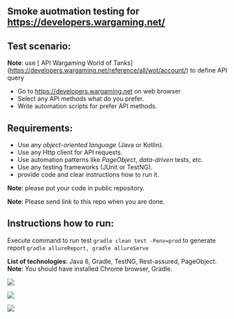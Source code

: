 ## Smoke auotmation testing for https://developers.wargaming.net/

## Test scenario:
**Note**: use [ API Wargaming World of Tanks] (https://developers.wargaming.net/reference/all/wot/account/) to define API query
- Go to https://developers.wargaming.net on web browser
- Select any API methods what do you prefer.
- Write automation scripts for prefer API methods. 
    
## Requirements:
- Use any *object-oriented language* (Java or Kotlin).
- Use any Http client for API requests.
- Use automation patterns like *PageObject*, *data-driven* tests, etc.
- Use any testing frameworks (JUnit or TestNG). 
- provide code and clear instructions how to run it.

**Note**: please put your code in public repository.

**Note**: Please send link to this repo when you are done.

## Instructions how to run:
Execute command 
to run test ```gradle clean test -Penv=prod```
to generate report ```gradle allureReport, gradle allureServe```

**List of technologies**: Java 8, Gradle, TestNG, Rest-assured, PageObject.
**Note**: You should have installed Chrome browser, Gradle.

![](https://c.radikal.ru/c35/1908/0e/66f58a0f94c9.png)

![](https://a.radikal.ru/a19/1908/a8/b7e80ebfa8c2.png)

![](https://d.radikal.ru/d23/1908/68/5aee33e1c0cd.png)



